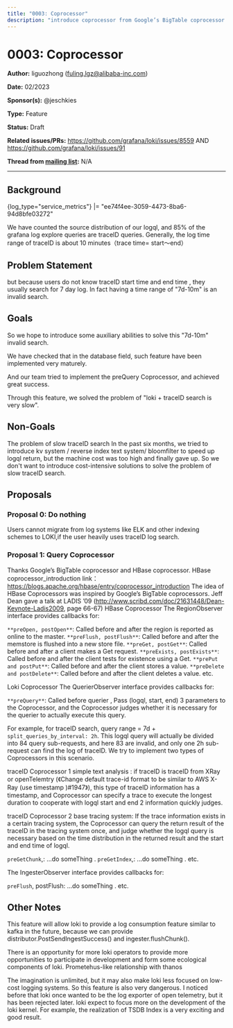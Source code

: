 ```yaml
---
title: "0003: Coprocessor"
description: "introduce coprocessor from Google’s BigTable coprocessor and HBase coprocessor"
---
```


# 0003: Coprocessor

**Author:** liguozhong (fuling.lgz@alibaba-inc.com)

**Date:** 02/2023

**Sponsor(s):** @jeschkies

**Type:** Feature

**Status:** Draft

**Related issues/PRs:** https://github.com/grafana/loki/issues/8559 AND https://github.com/grafana/loki/issues/91

**Thread from [mailing list](https://groups.google.com/forum/#!forum/lokiproject):** N/A

---

## Background

{log_type="service_metrics"} |= "ee74f4ee-3059-4473-8ba6-94d8bfe03272"

We have counted the source distribution of our logql, and 85% of the grafana log explore queries are traceID queries.
Generally, the log time range of traceID is about 10 minutes（trace time= start～end）

## Problem Statement

but because users do not know traceID start time and end time , they usually search for 7 day log. 
In fact having a time range of "7d-10m" is an invalid search.

## Goals

So we hope to introduce some auxiliary abilities to solve this "7d-10m" invalid search.

We have checked that in the database field, such feature have been implemented very maturely.

And our team tried to implement the preQuery Coprocessor, and achieved great success. 

Through this feature, we solved the problem of "loki + traceID search is very slow".

## Non-Goals

The problem of slow traceID search In the past six months, we tried to introduce kv system / reverse index text system/ bloomfilter to speed up logql return, but the machine cost was too high and finally gave up.
So we don't want to introduce cost-intensive solutions to solve the problem of slow traceID search.

## Proposals

### Proposal 0: Do nothing

Users cannot migrate from log systems like ELK and other indexing schemes to LOKI,if the user heavily uses traceID log search.

### Proposal 1: Query Coprocessor

Thanks Google’s BigTable coprocessor and HBase coprocessor.
HBase coprocessor_introduction link： https://blogs.apache.org/hbase/entry/coprocessor_introduction
The idea of HBase Coprocessors was inspired by Google’s BigTable coprocessors. Jeff Dean gave a talk at LADIS ’09 (http://www.scribd.com/doc/21631448/Dean-Keynote-Ladis2009, page 66-67)
HBase Coprocessor
The RegionObserver interface provides callbacks for:

`**preOpen, postOpen**`: Called before and after the region is reported as online to the master.
`**preFlush, postFlush**`: Called before and after the memstore is flushed into a new store file.
`**preGet, postGet**`: Called before and after a client makes a Get request.
`**preExists, postExists**`: Called before and after the client tests for existence using a Get.
`**prePut and postPut**`: Called before and after the client stores a value.
`**preDelete and postDelete**`: Called before and after the client deletes a value.
etc.


Loki Coprocessor
The QuerierObserver interface provides callbacks for:

`**preQuery**`: Called before querier , Pass (logql, start, end) 3 parameters to the Coprocessor,
and the Coprocessor judges whether it is necessary for the querier to actually execute this query.

For example, for traceID search,   query range = 7d + `split_queries_by_interval: 2h`.
This logql query will actually be divided into 84 query sub-requests, and here 83 are invalid,
and only one 2h sub-request can find the log of traceID.
We try to implement two types of Coprocessors in this scenario.

traceID Coprocessor 1 simple text analysis :
if traceID is traceID from XRay or openTelemtry (《Change default trace-id format to be
similar to AWS X-Ray (use timestamp )#1947》), this type of traceID information has a timestamp,
and Coprocessor can specify a trace to execute the longest duration to cooperate
with logql start and end 2 information quickly judges.

traceID Coprocessor 2 base tracing system:
If the trace information exists in a certain tracing system, the Coprocessor can query the return result of the traceID
in the tracing system once, and judge whether the logql query is
necessary based on the time distribution in the returned result and the start and end time of logql.

`preGetChunk`,: ...do someThing .
`preGetIndex`,: ...do someThing .
etc.

The IngesterObserver interface provides callbacks for:

`preFlush`, postFlush: ...do someThing .
etc.

## Other Notes

This feature will allow loki to provide a log consumption feature similar to kafka in the future, because we can provide distributor.PostSendIngestSuccess() and ingester.flushChunk().

There is an opportunity for more loki operators to provide more opportunities to participate in development and form some ecological components of loki. Prometehus-like relationship with thanos

The imagination is unlimited, but it may also make loki less focused on low-cost logging systems. So this feature is also very dangerous. 
I noticed before that loki once wanted to be the log exporter of open telemetry, but it has been rejected later. loki expect to focus more on the development of the loki kernel. 
For example, the realization of TSDB Index is a very exciting and good result.
